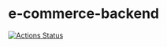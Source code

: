 # e-commerce-backend



[![Actions Status](https://github.com/TuyizeeAnastase/e-commerce-backend/workflows/Build%20and%20Test/badge.svg)](https://github.com/TuyizeeAnastase/e-commerce-backend/actions)

